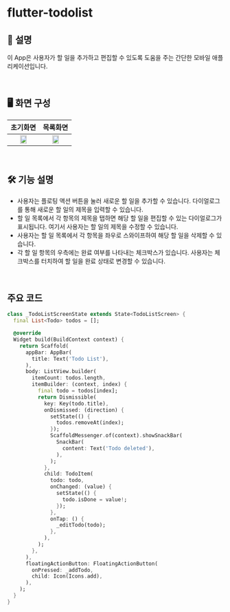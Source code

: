# flutter-todolist

## 💬 설명

이 App은 사용자가 할 일을 추가하고 편집할 수 있도록 도움을 주는 간단한 모바일 애플리케이션입니다.

&nbsp;

## 🖥️ 화면 구성

| 초기화면 | 목록화면 |
|:----:|:----:|
| <img src="https://github.com/kmseunh/flutter-projects/assets/105186724/799dfdee-78ef-46ee-b587-34d7f318b983" width="50%"> | <img src="https://github.com/kmseunh/flutter-projects/assets/105186724/6a960df5-78c1-4cdb-962d-95cea7953704" width="50%"> |

&nbsp;

## 🛠️ 기능 설명

- 사용자는 플로팅 액션 버튼을 눌러 새로운 할 일을 추가할 수 있습니다. 다이얼로그를 통해 새로운 할 일의 제목을 입력할 수 있습니다.
- 할 일 목록에서 각 항목의 제목을 탭하면 해당 할 일을 편집할 수 있는 다이얼로그가 표시됩니다. 여기서 사용자는 할 일의 제목을 수정할 수 있습니다.
- 사용자는 할 일 목록에서 각 항목을 좌우로 스와이프하여 해당 할 일을 삭제할 수 있습니다.
- 각 할 일 항목의 우측에는 완료 여부를 나타내는 체크박스가 있습니다. 사용자는 체크박스를 터치하여 할 일을 완료 상태로 변경할 수 있습니다.

&nbsp;

## </img> 주요 코드

```dart
class _TodoListScreenState extends State<TodoListScreen> {
  final List<Todo> todos = [];

  @override
  Widget build(BuildContext context) {
    return Scaffold(
      appBar: AppBar(
        title: Text('Todo List'),
      ),
      body: ListView.builder(
        itemCount: todos.length,
        itemBuilder: (context, index) {
          final todo = todos[index];
          return Dismissible(
            key: Key(todo.title),
            onDismissed: (direction) {
              setState(() {
                todos.removeAt(index);
              });
              ScaffoldMessenger.of(context).showSnackBar(
                SnackBar(
                  content: Text('Todo deleted'),
                ),
              );
            },
            child: TodoItem(
              todo: todo,
              onChanged: (value) {
                setState(() {
                  todo.isDone = value!;
                });
              },
              onTap: () {
                _editTodo(todo);
              },
            ),
          );
        },
      ),
      floatingActionButton: FloatingActionButton(
        onPressed: _addTodo,
        child: Icon(Icons.add),
      ),
    );
  }
}
```
